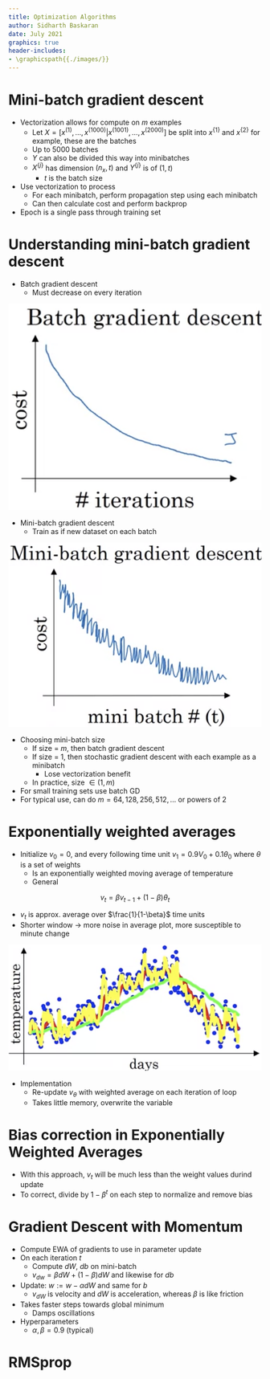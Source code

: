 ```yaml
---
title: Optimization Algorithms
author: Sidharth Baskaran
date: July 2021
graphics: true
header-includes:
- \graphicspath{{./images/}}
---
```


# Mini-batch gradient descent

- Vectorization allows for compute on $m$ examples
    - Let $X=[x^{(1)},\ldots, x^{(1000)}|x^{(1001)},\ldots,x^{(2000)}]$ be split into $x^{\{1\}}$ and $x^{\{2\}}$ for example, these are the batches
    - Up to 5000 batches
    - $Y$ can also be divided this way into minibatches
    - $X^{\{j\}}$ has dimension $(n_x,t)$ and $Y^{\{j\}}$ is of $(1,t)$
        - $t$ is the batch size
- Use vectorization to process
    - For each minibatch, perform propagation step using each minibatch
    - Can then calculate cost and perform backprop
- Epoch is a single pass through training set

# Understanding mini-batch gradient descent

- Batch gradient descent
  - Must decrease on every iteration

![Batch GD](../images/1627652099238.png)  

- Mini-batch gradient descent
  - Train as if new dataset on each batch
  
![Mini-batch GD](../images/1627652140325.png)  

- Choosing mini-batch size
  - If size = $m$, then batch gradient descent
  - If size = 1, then stochastic gradient descent with each example as a minibatch
    - Lose vectorization benefit
  - In practice, size $\in(1,m)$
- For small training sets use batch GD
- For typical use, can do $m=64,128,256,512,\ldots$ or powers of 2

# Exponentially weighted averages

- Initialize $v_0=0$, and every following time unit $v_1=0.9V_0+0.1\theta_0$ where $\theta$ is a set of weights
  - Is an exponentially weighted moving average of temperature
  - General 

$$v_t=\beta v_{t-1}+(1-\beta)\theta_t$$

  - $v_t$ is approx. average over $\frac{1}{1-\beta}$ time units
  - Shorter window $\rightarrow$ more noise in average plot, more susceptible to minute change

![Exponential averages](../images/1627652922496.png)  

- Implementation
  - Re-update $v_\theta$ with weighted average on each iteration of loop
  - Takes little memory, overwrite the variable

# Bias correction in Exponentially Weighted Averages

- With this approach, $v_t$ will be much less than the weight values durind update
- To correct, divide by $1-\beta^t$ on each step to normalize and remove bias

# Gradient Descent with Momentum

- Compute EWA of gradients to use in parameter update
- On each iteration $t$
  - Compute $dW$, $db$ on mini-batch
  - $v_{dw}=\beta dW+(1-\beta)dW$ and likewise for $db$
- Update: $w:=w-\alpha {dW}$ and same for $b$
  - $v_{dW}$ is velocity and $dW$ is acceleration, whereas $\beta$ is like friction
- Takes faster steps towards global minimum
  - Damps oscillations
- Hyperparameters
  - $\alpha,\beta=0.9$ (typical)

# RMSprop

